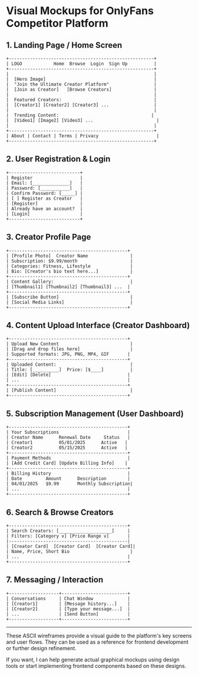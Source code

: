 # Visual Mockups for OnlyFans Competitor Platform

## 1. Landing Page / Home Screen

```
+-------------------------------------------------------+
| LOGO            Home  Browse  Login  Sign Up          |
+-------------------------------------------------------+
|                                                       |
|  [Hero Image]                                         |
|  "Join the Ultimate Creator Platform"                 |
|  [Join as Creator]   [Browse Creators]                |
|                                                       |
|  Featured Creators:                                   |
|  [Creator1] [Creator2] [Creator3] ...                 |
|                                                       |
|  Trending Content:                                   |
|  [Video1] [Image2] [Video3] ...                        |
|                                                       |
+-------------------------------------------------------+
| About | Contact | Terms | Privacy                      |
+-------------------------------------------------------+
```

## 2. User Registration & Login

```
+---------------------------+
| Register                  |
| Email: [______________]   |
| Password: [___________]   |
| Confirm Password: [_____] |
| [ ] Register as Creator   |
| [Register]                |
| Already have an account?  |
| [Login]                   |
+---------------------------+
```

## 3. Creator Profile Page

```
+---------------------------------------------+
| [Profile Photo]  Creator Name                |
| Subscription: $9.99/month                    |
| Categories: Fitness, Lifestyle               |
| Bio: [Creator's bio text here...]            |
+---------------------------------------------+
| Content Gallery:                             |
| [Thumbnail1] [Thumbnail2] [Thumbnail3] ...  |
+---------------------------------------------+
| [Subscribe Button]                           |
| [Social Media Links]                         |
+---------------------------------------------+
```

## 4. Content Upload Interface (Creator Dashboard)

```
+---------------------------------------------+
| Upload New Content                           |
| [Drag and drop files here]                   |
| Supported formats: JPG, PNG, MP4, GIF       |
+---------------------------------------------+
| Uploaded Content:                            |
| Title: [__________]  Price: [$____]          |
| [Edit] [Delete]                             |
| ...                                         |
+---------------------------------------------+
| [Publish Content]                            |
+---------------------------------------------+
```

## 5. Subscription Management (User Dashboard)

```
+---------------------------------------------+
| Your Subscriptions                          |
| Creator Name      Renewal Date     Status   |
| Creator1          05/01/2025      Active   |
| Creator2          05/15/2025      Active   |
+---------------------------------------------+
| Payment Methods                             |
| [Add Credit Card] [Update Billing Info]    |
+---------------------------------------------+
| Billing History                             |
| Date         Amount      Description        |
| 04/01/2025   $9.99       Monthly Subscription|
| ...                                         |
+---------------------------------------------+
```

## 6. Search & Browse Creators

```
+---------------------------------------------+
| Search Creators: [____________________]     |
| Filters: [Category v] [Price Range v]       |
|---------------------------------------------|
| [Creator Card]  [Creator Card]  [Creator Card]|
| Name, Price, Short Bio                       |
| ...                                         |
+---------------------------------------------+
```

## 7. Messaging / Interaction

```
+-------------------+-------------------------+
| Conversations     | Chat Window             |
| [Creator1]        | [Message history...]    |
| [Creator2]        | [Type your message...]  |
| ...               | [Send Button]           |
+-------------------+-------------------------+
```

---

These ASCII wireframes provide a visual guide to the platform's key screens and user flows. They can be used as a reference for frontend development or further design refinement.

If you want, I can help generate actual graphical mockups using design tools or start implementing frontend components based on these designs.
